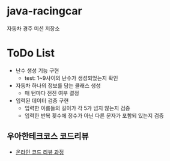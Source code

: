 # java-racingcar

자동차 경주 미션 저장소
# ToDo List
- 난수 생성 기능 구현
  - test: 1~9사이의 난수가 생성되었는지 확인
- 자동차 하나의 정보를 담는 클래스 생성
  - 매 턴마다 전진 여부 결정
- 입력된 데이터 검증 구현
  - 입력한 이름들의 길이가 각 5가 넘지 않는지 검증
  - 입력한 반복 횟수에 정수가 아닌 다른 문자가 포함되 있는지 검증 

## 우아한테크코스 코드리뷰

- [온라인 코드 리뷰 과정](https://github.com/woowacourse/woowacourse-docs/blob/master/maincourse/README.md)
